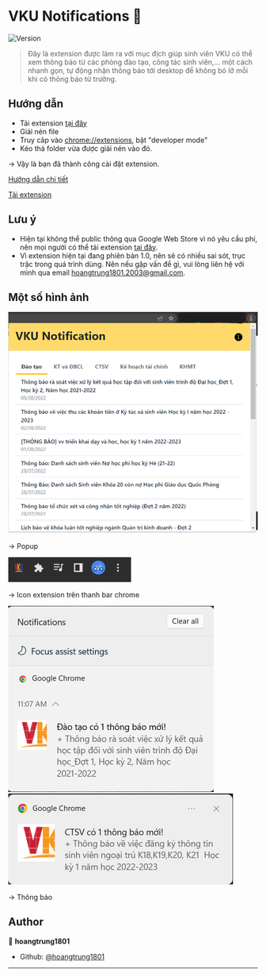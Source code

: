 # VKU Notifications 👋

![Version](https://img.shields.io/badge/version-1.0-blue.svg?cacheSeconds=2592000&style=for-the-badge)

> Đây là extension được làm ra với mục địch giúp sinh viên VKU có thể xem thông báo từ các phòng đào tạo, công tác sinh viên,... một cách nhanh gọn, tự động nhận thông báo tới desktop để không bỏ lỡ mỗi khi có thông báo từ trường.

## Hướng dẫn

-   Tải extension [tại đây](https://github.com/hoangtrung1801/vku-notification/releases/tag/v0.2)
-   Giải nén file
-   Truy câp vào [chrome://extensions](chrome://extension), bật "developer mode"
-   Kéo thả folder vừa được giải nén vào đó.

→ Vậy là bạn đã thành công cài đặt extension.

[Hướng dẫn chi tiết](https://docs.google.com/document/d/1O2BxHBuod0sSGjswPo-0QCYIfZsZBVcIar_7K4bwYVs/edit?usp=sharing)

[Tải extension](https://github.com/hoangtrung1801/vku-notification/releases/tag/v0.2)

## Lưu ý

-   Hiện tại không thể public thông qua Google Web Store vì nó yêu cầu phí, nên mọi người có thể tải extension [tại đây](https://github.com/hoangtrung1801/vku-notification/releases/tag/v0.2).
-   Vì extension hiện tại đang phiên bản 1.0, nên sẽ có nhiều sai sót, trục trặc trong quá trình dùng. Nên nếu gặp vấn đề gì, vui lòng liên hệ với mình qua email hoangtrung1801.2003@gmail.com.

## Một số hình ảnh

![image-4](./images/image-4.png)

→ Popup

![image-3](./images/image-3.png)

→ Icon extension trên thanh bar chrome

![image-1](./images/image-1.png)
![image-2](./images/image-2.png)

→ Thông báo

## Author

👤 **hoangtrung1801**

-   Github: [@hoangtrung1801](https://github.com/hoangtrung1801)

---
